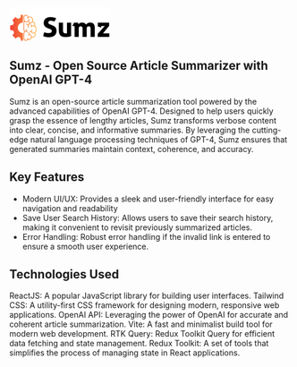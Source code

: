 ![Image Alt Text](src/assets/logo.svg)

## Sumz - Open Source Article Summarizer with OpenAI GPT-4
Sumz is an open-source article summarization tool powered by the advanced capabilities of OpenAI GPT-4. Designed to help users quickly grasp the essence of lengthy articles, Sumz transforms verbose content into clear, concise, and informative summaries. By leveraging the cutting-edge natural language processing techniques of GPT-4, Sumz ensures that generated summaries maintain context, coherence, and accuracy.

## Key Features
- Modern UI/UX: Provides a sleek and user-friendly interface for easy navigation and readability
- Save User Search History: Allows users to save their search history, making it convenient to revisit previously summarized articles.
- Error Handling: Robust error handling if the invalid link is entered to ensure a smooth user experience.

## Technologies Used
ReactJS: A popular JavaScript library for building user interfaces.
Tailwind CSS: A utility-first CSS framework for designing modern, responsive web applications.
OpenAI API: Leveraging the power of OpenAI for accurate and coherent article summarization.
Vite: A fast and minimalist build tool for modern web development.
RTK Query: Redux Toolkit Query for efficient data fetching and state management.
Redux Toolkit: A set of tools that simplifies the process of managing state in React applications.




